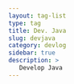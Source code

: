 ```yaml
---
layout: tag-list
type: tag
title: Dev. Java
slug: devjava
category: devlog
sidebar: true
description: >
   Develop Java
---
```

